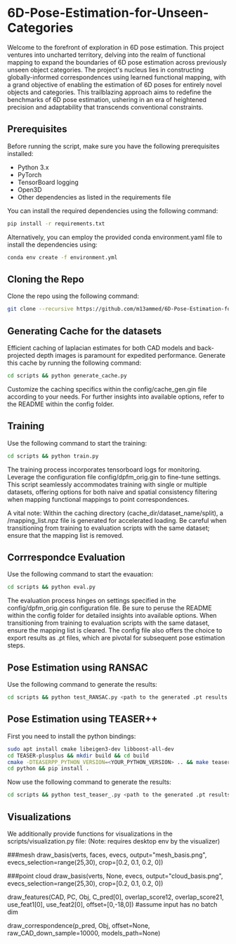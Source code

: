 # 6D-Pose-Estimation-for-Unseen-Categories

Welcome to the forefront of exploration in 6D pose estimation. This project ventures into uncharted territory, delving into the realm of functional mapping to expand the boundaries of 6D pose estimation across previously unseen object categories. The project's nucleus lies in constructing globally-informed correspondences using learned functional mapping, with a grand objective of enabling the estimation of 6D poses for entirely novel objects and categories. This trailblazing approach aims to redefine the benchmarks of 6D pose estimation, ushering in an era of heightened precision and adaptability that transcends conventional constraints.

## Prerequisites

Before running the script, make sure you have the following prerequisites installed:

- Python 3.x
- PyTorch
- TensorBoard logging
- Open3D
- Other dependencies as listed in the requirements file

You can install the required dependencies using the following command:

```bash
pip install -r requirements.txt
```
Alternatively, you can employ the provided conda environment.yaml file to install the dependencies using:

```bash
conda env create -f environment.yml
```
## Cloning the Repo
Clone the repo using the following command:
```bash 
git clone --recursive https://github.com/m13ammed/6D-Pose-Estimation-for-Unseen-Categories
```
## Generating Cache for the datasets
Efficient caching of laplacian estimates for both CAD models and back-projected depth images is paramount for expedited performance. Generate this cache by running the following command:
```bash
cd scripts && python generate_cache.py
```
Customize the caching specifics within the config/cache_gen.gin file according to your needs. For further insights into available options, refer to the README within the config folder.

## Training 
Use the following command to start the training: 
```bash
cd scripts && python train.py
```
The training process incorporates tensorboard logs for monitoring. Leverage the configuration file config/dpfm_orig.gin to fine-tune settings. This script seamlessly accommodates training with single or multiple datasets, offering options for both naive and spatial consistency filtering when mapping functional mappings to point correspondences.

A vital note: Within the caching directory (cache_dir/dataset_name/split), a /mapping_list.npz file is generated for accelerated loading. Be careful when transitioning from training to evaluation scripts with the same dataset; ensure that the mapping list is removed.

## Corrrespondce Evaluation
Use the following command to start the evauation: 
```bash
cd scripts && python eval.py
```
The evaluation process hinges on settings specified in the config/dpfm_orig.gin configuration file. Be sure to peruse the README within the config folder for detailed insights into available options. When transitioning from training to evaluation scripts with the same dataset, ensure the mapping list is cleared. The config file also offers the choice to export results as .pt files, which are pivotal for subsequent pose estimation steps.


## Pose Estimation using RANSAC 
Use the following command to generate the results:
``` bash
cd scripts && python test_RANSAC.py <path to the generated .pt results folder> <path to where to save the final results>
```


## Pose Estimation using TEASER++
First you need to install the python bindings:
``` bash
sudo apt install cmake libeigen3-dev libboost-all-dev
cd TEASER-plusplus && mkdir build && cd build
cmake -DTEASERPP_PYTHON_VERSION=<YOUR_PYTHON_VERSION> .. && make teaserpp_python
cd python && pip install .
```
Now use the following command to generate the results:
``` bash
cd scripts && python test_teaser_.py <path to the generated .pt results folder> <path to where to save the final results>
```
## Visualizations
We additionally provide functions for visualizations in the scripts/visualization.py file:
(Note: requires desktop env by the visualizer)

###mesh
draw_basis(verts, faces, evecs, output="mesh_basis.png", evecs_selection=range(25,30), crop=[0.2, 0.1, 0.2, 0])

###point cloud
draw_basis(verts, None, evecs, output="cloud_basis.png", evecs_selection=range(25,30), crop=[0.2, 0.1, 0.2, 0])

draw_features(CAD, PC, Obj, C_pred[0], overlap_score12, overlap_score21, use_feat1[0], use_feat2[0], offset=[0,-18,0]) #assume input has no batch dim

draw_correspondence(p_pred, Obj, offset=None, raw_CAD_down_sample=10000, models_path=None)

